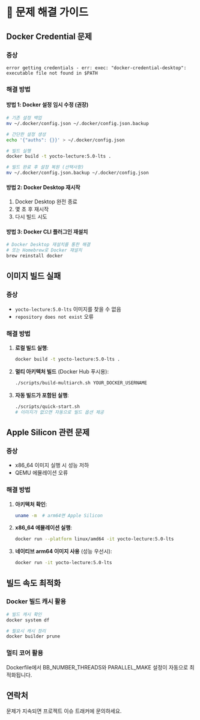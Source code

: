 # 🔧 문제 해결 가이드

## Docker Credential 문제

### 증상
```
error getting credentials - err: exec: "docker-credential-desktop": executable file not found in $PATH
```

### 해결 방법

#### 방법 1: Docker 설정 임시 수정 (권장)
```bash
# 기존 설정 백업
mv ~/.docker/config.json ~/.docker/config.json.backup

# 간단한 설정 생성
echo '{"auths": {}}' > ~/.docker/config.json

# 빌드 실행
docker build -t yocto-lecture:5.0-lts .

# 빌드 완료 후 설정 복원 (선택사항)
mv ~/.docker/config.json.backup ~/.docker/config.json
```

#### 방법 2: Docker Desktop 재시작
1. Docker Desktop 완전 종료
2. 몇 초 후 재시작
3. 다시 빌드 시도

#### 방법 3: Docker CLI 플러그인 재설치
```bash
# Docker Desktop 재설치를 통한 해결
# 또는 Homebrew로 Docker 재설치
brew reinstall docker
```

## 이미지 빌드 실패

### 증상
- `yocto-lecture:5.0-lts` 이미지를 찾을 수 없음
- `repository does not exist` 오류

### 해결 방법
1. **로컬 빌드 실행**:
   ```bash
   docker build -t yocto-lecture:5.0-lts .
   ```

2. **멀티 아키텍처 빌드** (Docker Hub 푸시용):
   ```bash
   ./scripts/build-multiarch.sh YOUR_DOCKER_USERNAME
   ```

3. **자동 빌드가 포함된 실행**:
   ```bash
   ./scripts/quick-start.sh
   # 이미지가 없으면 자동으로 빌드 옵션 제공
   ```

## Apple Silicon 관련 문제

### 증상
- x86_64 이미지 실행 시 성능 저하
- QEMU 에뮬레이션 오류

### 해결 방법
1. **아키텍처 확인**:
   ```bash
   uname -m  # arm64면 Apple Silicon
   ```

2. **x86_64 에뮬레이션 실행**:
   ```bash
   docker run --platform linux/amd64 -it yocto-lecture:5.0-lts
   ```

3. **네이티브 arm64 이미지 사용** (성능 우선시):
   ```bash
   docker run -it yocto-lecture:5.0-lts
   ```

## 빌드 속도 최적화

### Docker 빌드 캐시 활용
```bash
# 빌드 캐시 확인
docker system df

# 필요시 캐시 정리
docker builder prune
```

### 멀티 코어 활용
Dockerfile에서 BB_NUMBER_THREADS와 PARALLEL_MAKE 설정이 자동으로 최적화됩니다.

## 연락처
문제가 지속되면 프로젝트 이슈 트래커에 문의하세요. 